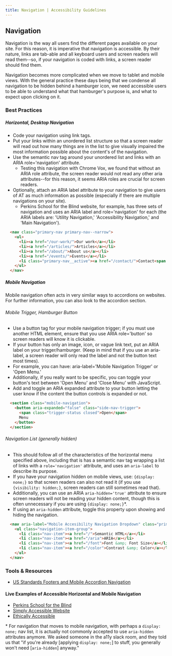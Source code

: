 ```yaml
---
title: Navigation | Accessibility Guidelines
---
```

## Navigation

Navigation is the way all users find the different pages available on your site. For this reason, it is imperative that navigation is accessible. By their nature, links are tab-able and all keyboard users and screen readers will read them--so, if your navigation is coded with links, a screen reader should find them.

Navigation becomes more complicated when we move to tablet and mobile views. With the general practice these days being that we condense all navigation to be hidden behind a hamburger icon, we need accessible users to be able to understand what that hamburger's purpose is, and what to expect upon clicking on it.

### Best Practices

##### Horizontal, Desktop Navigation

* Code your navigation using link tags.
* Put your links within an unordered list structure so that a screen reader will read out how many things are in the list to give visually impaired the most information possible about the content's of the navigation.
* Use the semantic nav tag around your unordered list and links with an ARIA role='navigation' attribute.
  - Testing this navigation with Chrome Vox, we found that without an ARIA role attribute, the screen reader would not read any other aria attributes--for this reason, it seems ARIA roles are crucial for screen readers.
* Optionally, attach an ARIA label attribute to your navigation to give users of AT as much information as possible (especially if there are multiple navigations on your site).
  - Perkins School for the Blind website, for example, has three sets of navigation and uses an ARIA label and role='navigation' for each (the ARIA labels are: 'Utility Navigation,' 'Accessibility Navigation,' and 'Main Navigation').

```html
  <nav class="primary-nav primary-nav--narrow">
    <ul>
      <li><a href="/our-work/">Our work</a></li>
      <li><a href="/articles/">Articles</a></li>
      <li><a href="/about/">About us</a></li>
      <li><a href="/events/">Events</a></li>
      <li class="primary-nav__active"><a href="/contact/">Contact<span class="visuallyhidden"> (current section)</span></a></li>
    </ul>
  </nav>
```

##### Mobile Navigation

Mobile navigation often acts in very similar ways to accordions on websites. For further information, you can also look to the accordion section.

######  Mobile Trigger, Hamburger Button

* Use a button tag for your mobile navigation trigger; if you must use another HTML element, ensure that you use ARIA role='button' so screen readers will know it is clickable.
* If your button has only an image, icon, or vague link text, put an ARIA label on your trigger/hamburger. (Keep in mind that if you use an aria-label, a screen reader will only read the label and not the button text most times).
* For example, you can have: aria-label='Mobile Navigation Trigger' or 'Open Menu.'
* Additionally, if you really want to be specific, you can toggle your button's text between 'Open Menu' and 'Close Menu' with JavaScript.
* Add and toggle an ARIA expanded attribute to your button letting the user know if the content the button controls is expanded or not.

```html
  <section class="mobile-navigation">
    <button aria-expanded="false" class="side-nav-trigger">
      <span class="trigger-status closed">Open</span>
      Menu
    </button>
  </section>
```

###### Navigation List (generally hidden)

* This should follow all of the characteristics of the horizontal menu specified above, including that is has a semantic nav tag wrapping a list of links with a `role='navigation'` attribute, and uses an `aria-label` to describe its purpose.
* If you have your navigation hidden on mobile views, use: `{display: none;}` so that screen readers can also not read it (if you use `{visibility: hidden;}`, screen readers can still sometimes read that).
* Additionally, you can use an ARIA `aria-hidden='true'` attribute to ensure screen readers will not be reading your hidden content, though this is often unnecessary if you are using `{display: none;}`*.
* If using an `aria-hidden` attribute, toggle this property upon showing and hiding the navigation.

```html
  <nav aria-label="Mobile Accesibility Navigation Dropdown" class="primary-navigation" role="navigation">
    <ul class="navigation-item-group">
      <li class="nav-item"><a href="/">Semantic HTML</a></li>
      <li class="nav-item"><a href="/aria">ARIA</a></li>
      <li class="nav-item"><a href="/font">Font &amp; Font Size</a></li>
      <li class="nav-item"><a href="/color">Contrast &amp; Color</a></li>
    </ul>
  </nav>
```

### Tools &amp; Resources

* [US Standards Footers and Mobile Accordion Navigation](https://standards.usa.gov/footers/)

#### Live Examples of Accessible Horizontal and Mobile Navigation
* [Perkins School for the Blind](http://www.perkins.org/)
* [Simply Accessible Website](http://simplyaccessible.com/)
* [Ethically Accessible](https://seesparkbox.com/foundry/ethically_accessible)

\* For navigation that moves to mobile navigation, with perhaps a `display: none;` nav list, it is actually not commonly accepted to use `aria-hidden` attributes anymore. We asked someone in the a11y slack room, and they told us that "if you're already [applying `display: none;`] to stuff, you generally won't need [`aria-hidden`] anyway."
